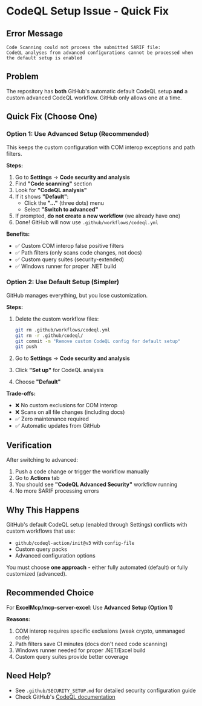 # CodeQL Setup Issue - Quick Fix

## Error Message

```
Code Scanning could not process the submitted SARIF file:
CodeQL analyses from advanced configurations cannot be processed when the default setup is enabled
```

## Problem

The repository has **both** GitHub's automatic default CodeQL setup **and** a custom advanced CodeQL workflow. GitHub only allows one at a time.

## Quick Fix (Choose One)

### Option 1: Use Advanced Setup (Recommended)

This keeps the custom configuration with COM interop exceptions and path filters.

**Steps:**

1. Go to **Settings** → **Code security and analysis**
2. Find **"Code scanning"** section
3. Look for **"CodeQL analysis"**
4. If it shows **"Default"**:
   - Click the **"..."** (three dots) menu
   - Select **"Switch to advanced"**
5. If prompted, **do not create a new workflow** (we already have one)
6. Done! GitHub will now use `.github/workflows/codeql.yml`

**Benefits:**

- ✅ Custom COM interop false positive filters
- ✅ Path filters (only scans code changes, not docs)
- ✅ Custom query suites (security-extended)
- ✅ Windows runner for proper .NET build

### Option 2: Use Default Setup (Simpler)

GitHub manages everything, but you lose customization.

**Steps:**

1. Delete the custom workflow files:

   ```bash
   git rm .github/workflows/codeql.yml
   git rm -r .github/codeql/
   git commit -m "Remove custom CodeQL config for default setup"
   git push
   ```

2. Go to **Settings** → **Code security and analysis**
3. Click **"Set up"** for CodeQL analysis
4. Choose **"Default"**

**Trade-offs:**

- ❌ No custom exclusions for COM interop
- ❌ Scans on all file changes (including docs)
- ✅ Zero maintenance required
- ✅ Automatic updates from GitHub

## Verification

After switching to advanced:

1. Push a code change or trigger the workflow manually
2. Go to **Actions** tab
3. You should see **"CodeQL Advanced Security"** workflow running
4. No more SARIF processing errors

## Why This Happens

GitHub's default CodeQL setup (enabled through Settings) conflicts with custom workflows that use:

- `github/codeql-action/init@v3` with `config-file`
- Custom query packs
- Advanced configuration options

You must choose **one approach** - either fully automated (default) or fully customized (advanced).

## Recommended Choice

For **ExcelMcp/mcp-server-excel**: Use **Advanced Setup (Option 1)**

**Reasons:**

1. COM interop requires specific exclusions (weak crypto, unmanaged code)
2. Path filters save CI minutes (docs don't need code scanning)
3. Windows runner needed for proper .NET/Excel build
4. Custom query suites provide better coverage

## Need Help?

- See `.github/SECURITY_SETUP.md` for detailed security configuration guide
- Check GitHub's [CodeQL documentation](https://docs.github.com/en/code-security/code-scanning/automatically-scanning-your-code-for-vulnerabilities-and-errors/configuring-code-scanning)
